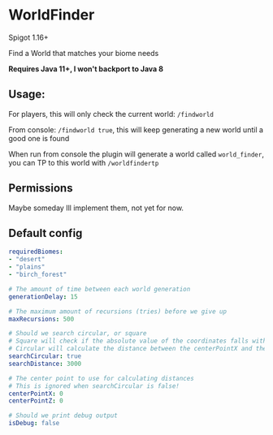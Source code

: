 # WorldFinder
Spigot 1.16+

Find a World that matches your biome needs

**Requires Java 11+, I won't backport to Java 8**

## Usage:
For players, this will only check the current world: ``/findworld``

From console: ``/findworld true``, this will keep generating a new world until a good one is found  

When run from console the plugin will generate a world called `world_finder`, you can TP to this world with `/worldfindertp`

## Permissions
Maybe someday Ill implement them, not yet for now.

## Default config
```yaml
requiredBiomes:
- "desert"
- "plains"
- "birch_forest"

# The amount of time between each world generation
generationDelay: 15

# The maximum amount of recursions (tries) before we give up
maxRecursions: 500

# Should we search circular, or square
# Square will check if the absolute value of the coordinates falls within the searchDistance
# Circular will calculate the distance between the centerPointX and the X and Z coordinate
searchCircular: true
searchDistance: 3000

# The center point to use for calculating distances
# This is ignored when searchCircular is false!
centerPointX: 0
centerPointZ: 0

# Should we print debug output
isDebug: false
```
